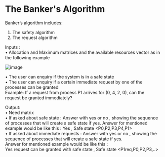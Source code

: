 # The Banker's Algorithm 
  
  Banker’s algorithm includes:  
1. The safety algorithm
2. The request algorithm  

Inputs :  
• Allocation and Maximum matrices and the available resources vector as in the
following example  

![image](https://user-images.githubusercontent.com/68311964/125160834-7847ce00-e17f-11eb-9f87-51e67c1a1cf2.png)

• The user can enquiry if the system is in a safe state  
• The user can enquiry if a certain immediate request by one of the processes can be
granted  
Example: If a request from process P1 arrives for (0, 4, 2, 0), can the request be
granted immediately?



Output:  
• Need matrix  
• If asked about safe state : Answer with yes or no , showing the sequence of
processes that will create a safe state if yes. 
Answer for mentioned example would be like this :
Yes , Safe state <P0,P2,P3,P4,P1>  
• If asked about immediate requests : Answer with yes or no , showing the
sequence of processes that will create a safe state if yes.    
Answer for mentioned example would be like this :  
Yes request can be granted with safe state , Safe state <P1req,P0,P2,P3,..>

